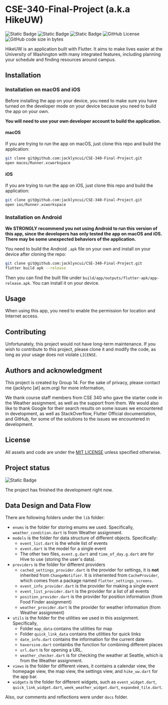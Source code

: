 # CSE-340-Final-Project (a.k.a HikeUW)

![Static Badge](https://img.shields.io/badge/Course_Number-CSE_340-yellow) ![Static Badge](https://img.shields.io/badge/Group_Number-14-brightgreen) ![Static Badge](https://img.shields.io/badge/Group_Members-4-brightgreen)  ![GitHub License](https://img.shields.io/github/license/jacklyncui/CSE-340-Final-Project) ![GitHub code size in bytes](https://img.shields.io/github/languages/code-size/jacklyncui/CSE-340-Final-Project)

HikeUW is an application built with Flutter. It aims to make lives easier at the University of Washington with many integrated features, including planning your schedule and finding resources around campus.

## Installation


### Installation on macOS and iOS

Before installing the app on your device, you need to make sure you have turned on the developer mode on your device because you need to build the app on your own.

**You will need to use your own developer account to build the application.**

#### macOS

If you are trying to run the app on macOS, just clone this repo and build the application:
```bash
git clone git@github.com:jacklyncui/CSE-340-Final-Project.git
open macos/Runner.xcworkspace
```

#### iOS

If you are trying to run the app on iOS, just clone this repo and build the application:
```bash
git clone git@github.com:jacklyncui/CSE-340-Final-Project.git
open ios/Runner.xcworkspace
```

### Installation on Android

**We STRONGLY recommend you not using Android to run this version of this app, since the developers has only tested the app on macOS and iOS. There may be some unexpected behaviors of the application.**

You need to build the Android `.apk` file on your own and install on your device after cloning the repo:
```bash
git clone git@github.com:jacklyncui/CSE-340-Final-Project.git
flutter build apk --release
```

Then you can find the built file under `build/app/outputs/flutter-apk/app-release.apk`. You can install it on your device.

## Usage

When using this app, you need to enable the permission for location and Internet access.

## Contributing

Unfortunately, this project would not have long-term maintenance. If you wish to contribute to this project, please clone it and modify the code, as long as your usage does not violate `LICENSE`.

## Authors and acknowledgment
This project is created by Group 14. For the sake of privacy, please contact me (jacklync [at] acm.org) for more information,

We thank course staff members from CSE 340 who gave the starter code in the Weather assignment, as well as the support from them. We would also like to thank Google for their search results on some issues we encountered in development, as well as StackOverflow, Flutter Official documentation, and GitHub, for some of the solutions to the issues we encountered in development.

## License

All assets and code are under the [MIT LICENSE](LICENSE) unless specified otherwise.

## Project status

![Static Badge](https://img.shields.io/badge/Project_Status-Finished-brightgreen)

The project has finished the development right now.

## Data Design and Data Flow

There are following folders under the `lib` folder:
- `enums` is the folder for storing enums we used. Specifically, `weather_condition.dart` is from Weather assignment.
- `models` is the folder for data structure of different objects. Specifically:
  - `event_list.dart` is the whole list of events
  - `event.dart` is the model for a single event
  - The other two files, `event.g.dart` and `time_of_day.g.dart` are for Hive to use (storing the user's data).
- `providers` is the folder for different providers
  - `cached_settings_provider.dart` is the provider for settings, it is **not** inherited from `ChangeNotifier`. It is inheriented from `CacheProvider`, which comes from a package named `flutter_settings_screens`.
  - `event_info_provider.dart` is the provider for making a single event
  - `event_list_provider.dart` is the provider for a list of all events
  - `position_provider.dart` is the provider for position information (from Food Finder assignment)
  - `weather_provider.dart` is the provider for weather information (from Weather assignment)
- `utils` is the folder for the utilities we used in this assignment. Specifically,
  - Folder `map_data` contains the utilities for map
  - Folder `quick_link_data` contains the utilities for quick links
  - `date_info.dart` contains the information for the current date
  - `haversine.dart` containbs the function for combining different places
  - `url.dart` is for opening a URL.
  - `weather_checker.dart` is for checking the weather at Seattle, which is from the Weather assignment.
- `views` is the folder for different views, it contains a calendar view, the homepage view, the map view, the settings view, and `hike_uw.dart` for the app bar.
- `widgets` is the folder for different widgets, such as `event_widget.dart`, `quick_link_widget.dart`, `week_weather_widget.dart`, `expanded_tile.dart`.

Also, our comments and reflections were under `docs` folder.
